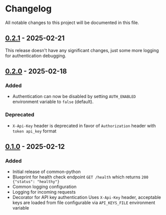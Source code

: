 # Changelog

All notable changes to this project will be documented in this file.

## [0.2.1](https://github.com/wlad031/common-python/releases/tag/v0.2.1) - 2025-02-21

This release doesn't have any significant changes, just some more logging for authentication debugging.

## [0.2.0](https://github.com/wlad031/common-python/releases/tag/v0.2.0) - 2025-02-18

### Added
- Authentication can now be disabled by setting `AUTH_ENABLED` environment variable to `false` (default).

### Deprecated
- `X-Api-Key` header is deprecated in favor of `Authorization` header with `token api_key` format

## [0.1.0](https://github.com/wlad031/common-python/releases/tag/v0.1.0) - 2025-02-12

### Added
- Initial release of common-python
- Blueprint for health check endpoint
  `GET /health` which returns `200 {"status": "healthy"}`
- Common logging configuration
- Logging for incoming requests
- Decorator for API key authentication
  Uses `X-Api-Key` header, acceptable keys are loaded from file configurable via `API_KEYS_FILE` environment variable


